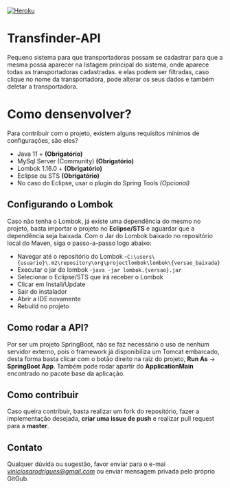 [![Heroku](https://heroku-badge.herokuapp.com/?app=heroku-badge&style=flat)](https://transfinder-api.herokuapp.com/swagger-ui.html)
# Transfinder-API
Pequeno sistema para que transportadoras possam se cadastrar para que a mesma possa aparecer na listagem principal do sistema, onde aparece todas as transportadoras cadastradas. e elas podem ser filtradas, caso clique no nome da transportadora, pode alterar os seus dados e também deletar a transportadora.

# Como densenvolver?
Para contribuir com o projeto, existem alguns requisítos mínimos de configurações, são eles?
- Java 11 + **(Obrigatório)**
- MySql Server (Community) **(Obrigatório)**
- Lombok 1.16.0 + **(Obrigatório)**
- Eclipse ou STS **(Obrigatório)**
- No caso do Eclipse, usar o plugin do Spring Tools *(Opcional)*

## Configurando o Lombok
Caso não tenha o Lombok, já existe uma dependência do mesmo no projeto, basta importar o projeto no **Eclipse/STS** e aguardar que a dependẽncia seja baixada. Com o Jar do Lombok baixado no repositório local do Maven, siga o passo-a-passo logo abaixo:

- Navegar até o repositório do Lombok
-`C:\users\{usuario}\.m2\repository\org\projectlombok\lombok\{versao_baixada}`
- Executar o jar do lombok
-`java -jar lombok.{versao}.jar`
- Selecionar o Eclipse/STS que irá receber o Lombok
- Clicar em Install/Update
- Sair do instalador
- Abrir a IDE novamente
- Rebuild no projeto

## Como rodar a API?
Por ser um projeto SpringBoot, não se faz necessário o uso de nenhum servidor externo, pois o framework já disponibiliza um Tomcat embarcado, desta forma basta clicar com o botão direito na raiz do projeto, **Run As** -> **SpringBoot App**.
Também pode rodar apartir do **ApplicationMain** encontrado no pacote base da aplicação.
## Como contribuir
Caso queira contribuir, basta realizar um fork do repositório, fazer a implementação desejada, **criar uma issue de push** e realizar pull request para a **master**.

## Contato
Qualquer dúvida ou sugestão, favor enviar para o e-mai *viniciosarodrigues@gmail.com* ou enviar mensagem privada pelo próprio GitGub.

